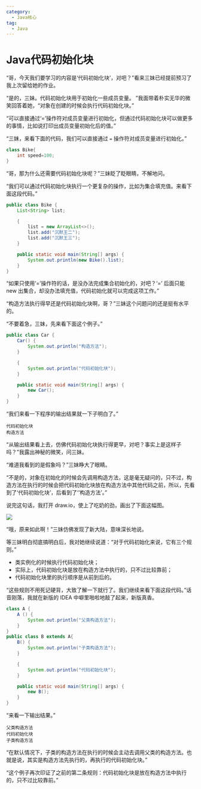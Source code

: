 ```yaml
---
category:
  - Java核心
tag:
  - Java
---
```


# Java代码初始化块

“哥，今天我们要学习的内容是‘代码初始化块’，对吧？”看来三妹已经提前预习了我上次留给她的作业。

“是的，三妹。代码初始化块用于初始化一些成员变量。 ”我面带着朴实无华的微笑回答着她，“对象在创建的时候会执行代码初始化块。”

“可以直接通过‘=’操作符对成员变量进行初始化，但通过代码初始化块可以做更多的事情，比如说打印出成员变量初始化后的值。”

“三妹，来看下面的代码，我们可以直接通过 `=` 操作符对成员变量进行初始化。”

```java
class Bike{  
    int speed=100;  
}  
```

“哥，那为什么还需要代码初始化块呢？”三妹眨了眨眼睛，不解地问。

“我们可以通过代码初始化块执行一个更复杂的操作，比如为集合填充值。来看下面这段代码。”

```java
public class Bike {
    List<String> list;

    {
        list = new ArrayList<>();
        list.add("沉默王二");
        list.add("沉默王三");
    }

    public static void main(String[] args) {
        System.out.println(new Bike().list);
    }
}
```

“如果只使用‘=’操作符的话，是没办法完成集合初始化的，对吧？‘=’ 后面只能 new 出集合，却没办法填充值，代码初始化就可以完成这项工作。”

“构造方法执行得早还是代码初始化块啊，哥？”三妹这个问题问的还是挺有水平的。

“不要着急，三妹，先来看下面这个例子。”

```java
public class Car {
    Car() {
        System.out.println("构造方法");
    }

    {
        System.out.println("代码初始化块");
    }

    public static void main(String[] args) {
        new Car();
    }
}
```

“我们来看一下程序的输出结果就一下子明白了。”

```
代码初始化块
构造方法
```

“从输出结果看上去，仿佛代码初始化块执行得更早，对吧？事实上是这样子吗？”我露出神秘的微笑，问三妹。

“难道我看到的是假象吗？”三妹睁大了眼睛。

“不是的，对象在初始化的时候会先调用构造方法，这是毫无疑问的，只不过，构造方法在执行的时候会把代码初始化块放在构造方法中其他代码之前，所以，先看到了‘代码初始化块’，后看到了‘’构造方法’。”

说完这句话，我打开 draw.io，使上了吃奶的劲，画出了下面这幅图。

![](https://cdn.jsdelivr.net/gh/itwanger/toBeBetterJavaer/images/object-class/22-01.png)

“哦，原来如此啊！”三妹仿佛发现了新大陆，意味深长地说。

等三妹明白彻底搞明白后，我对她继续说道：“对于代码初始化来说，它有三个规则。”

- 类实例化的时候执行代码初始化块；
- 实际上，代码初始化块是放在构造方法中执行的，只不过比较靠前；
- 代码初始化块里的执行顺序是从前到后的。

“这些规则不用死记硬背，大致了解一下就行了。我们继续来看下面这段代码。”话音刚落，我就在新版的 IDEA 中噼里啪啦地敲了起来，新版真香。

```java
class A {
    A () {
        System.out.println("父类构造方法");
    }
}
public class B extends A{
    B() {
        System.out.println("子类构造方法");
    }

    {
        System.out.println("代码初始化块");
    }

    public static void main(String[] args) {
        new B();
    }
}
```

“来看一下输出结果。”

```
父类构造方法
代码初始化块
子类构造方法
```

“在默认情况下，子类的构造方法在执行的时候会主动去调用父类的构造方法。也就是说，其实是构造方法先执行的，再执行的代码初始化块。”

“这个例子再次印证了之前的第二条规则：代码初始化块是放在构造方法中执行的，只不过比较靠前。”